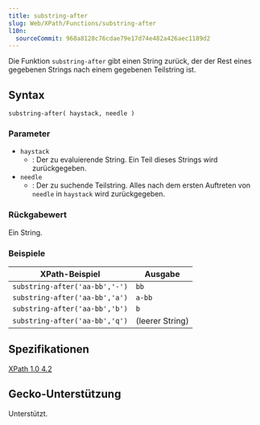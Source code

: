 ```yaml
---
title: substring-after
slug: Web/XPath/Functions/substring-after
l10n:
  sourceCommit: 968a8128c76cdae79e17d74e482a426aec1189d2
---
```


Die Funktion `substring-after` gibt einen String zurück, der der Rest eines gegebenen Strings nach einem gegebenen Teilstring ist.

## Syntax

```plain
substring-after( haystack, needle )
```

### Parameter

- `haystack`
  - : Der zu evaluierende String. Ein Teil dieses Strings wird zurückgegeben.
- `needle`
  - : Der zu suchende Teilstring. Alles nach dem ersten Auftreten von `needle` in `haystack` wird zurückgegeben.

### Rückgabewert

Ein String.

### Beispiele

| XPath-Beispiel                 | Ausgabe         |
| ------------------------------ | --------------- |
| `substring-after('aa-bb','-')` | `bb`            |
| `substring-after('aa-bb','a')` | `a-bb`          |
| `substring-after('aa-bb','b')` | `b`             |
| `substring-after('aa-bb','q')` | (leerer String) |

## Spezifikationen

[XPath 1.0 4.2](https://www.w3.org/TR/1999/REC-xpath-19991116/#function-substring-after)

## Gecko-Unterstützung

Unterstützt.
